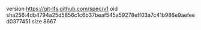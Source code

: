 version https://git-lfs.github.com/spec/v1
oid sha256:4db4794a25d5856c1c6b37beaf545a59278eff03a7c41b986e9aefeed0377451
size 8667
